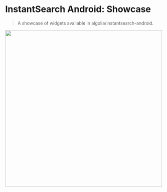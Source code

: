 # InstantSearch Android: Showcase
> A showcase of widgets available in algolia/instantsearch-android.

<img src="../docs/showcase/showcase.gif" width="500"/>
